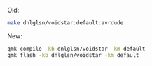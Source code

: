 Old:
```bash
make dnlglsn/voidstar:default:avrdude
```

New:
```bash
qmk compile -kb dnlglsn/voidstar -km default
qmk flash -kb dnlglsn/voidstar -km default
```
